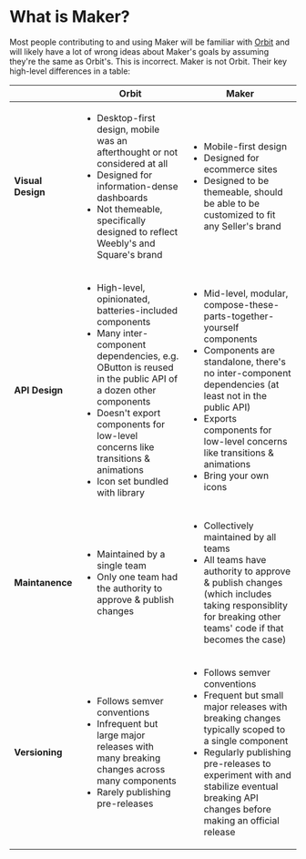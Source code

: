 # What is Maker?

Most people contributing to and using Maker will be familiar with [Orbit](https://github.com/square/orbit) and will likely have a lot of wrong ideas about Maker's goals by assuming they're the same as Orbit's. This is incorrect. Maker is not Orbit. Their key high-level differences in a table:

| | Orbit | Maker |
|-|-------|-------|
| **Visual Design** | <ul><li>Desktop-first design, mobile was an afterthought or not considered at all</li><li>Designed for information-dense dashboards</li><li>Not themeable, specifically designed to reflect Weebly's and Square's brand</li></ul> | <ul><li>Mobile-first design</li><li>Designed for ecommerce sites</li><li>Designed to be themeable, should be able to be customized to fit any Seller's brand</li></ul> |
| **API Design** | <ul><li>High-level, opinionated, batteries-included components</li><li>Many inter-component dependencies, e.g. OButton is reused in the public API of a dozen other components</li><li>Doesn't export components for low-level concerns like transitions & animations</li><li>Icon set bundled with library</li></ul> | <ul><li>Mid-level, modular, compose-these-parts-together-yourself components</li><li>Components are standalone, there's no inter-component dependencies (at least not in the public API)</li><li>Exports components for low-level concerns like transitions & animations</li><li>Bring your own icons</li></ul> |
| **Maintanence** | <ul><li>Maintained by a single team</li><li>Only one team had the authority to approve & publish changes</li></ul> | <ul><li>Collectively maintained by all teams</li><li>All teams have authority to approve & publish changes (which includes taking responsiblity for breaking other teams' code if that becomes the case)</li></ul> |
| **Versioning** | <ul><li>Follows semver conventions</li><li>Infrequent but large major releases with many breaking changes across many components</li><li>Rarely publishing pre-releases</li></ul> | <ul><li>Follows semver conventions</li><li>Frequent but small major releases with breaking changes typically scoped to a single component</li><li>Regularly publishing pre-releases to experiment with and stabilize eventual breaking API changes before making an official release</li></ul> |

